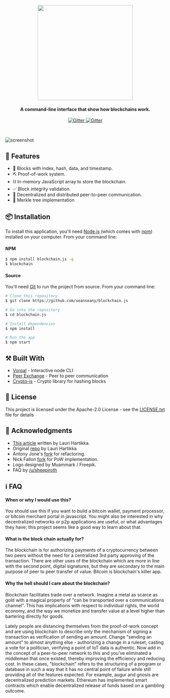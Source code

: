 
<h1 align="center">
  <br>
  <a href="https://github.com/seanseany/blockchain.js/"><img src="https://raw.githubusercontent.com/seanseany/blockchain.js/master/img/logo.png?token=AHErP6Pc7Nmh9hCXaxM6TzOquFW1-8v3ks5Zdk5GwA%3D%3D" width="300"></a>
</h1>


<h4 align="center">A command-line interface that show how blockchains work.</h4>

<p align="center">
  <a href="https://badge.fury.io/js/blockchain.js">
    <img src="https://badge.fury.io/js/blockchain.js.svg" alt="Gitter">
  </a>

  <a href="https://www.npmjs.com/package/blockchain.js">
      <img src="https://img.shields.io/npm/dt/blockchain.js.svg" alt="Gitter">
  </a>
</p>
<br>

![screenshot](https://raw.githubusercontent.com/seanseany/blockchain.js/master/img/demo.gif?token=AHErPzDYYgcElDoIS7l5eECL7Pf6iZMNks5Zdq9SwA%3D%3D)

## 🎉 Features
- 💎 Blocks with index, hash, data, and timestamp.
- ⛏ Proof-of-work system.
- ⛓ In-memory JavaScript array to store the blockchain.
- ✅ Block integrity validation.
- 📡 Decentralized and distributed peer-to-peer communication.
- 🌴 Merkle tree implementation

## 📦 Installation

To install this application, you'll need [Node.js](https://nodejs.org/en/download/) (which comes with [npm](http://npmjs.com)) installed on your computer. From your command line:

#### NPM

```bash
$ npm install blockchain.js -g
$ blockchain
```

#### Source

You'll need [Git](https://git-scm.com) to run the project from source. From your command line:

```bash
# Clone this repository
$ git clone https://github.com/seanseany/blockchain.js

# Go into the repository
$ cd blockchain.js

# Install dependencies
$ npm install

# Run the app
$ npm start
```

## ⚒️ Built With

* [Vorpal](https://github.com/dthree/vorpal) - Interactive node CLI
* [Peer Exchange](https://github.com/mappum/peer-exchange/) - Peer to peer communication
* [Crypto-js](https://github.com/brix/crypto-js) - Crypto library for hashing blocks

## 🎫 License

This project is licensed under the Apache-2.0 License - see the [LICENSE.txt](LICENSE.txt) file for details

## 🙏 Acknowledgments

* [This article](https://medium.com/@lhartikk/a-blockchain-in-200-lines-of-code-963cc1cc0e54) written by Lauri Hartikka.
* Original [repo](https://github.com/lhartikk/naivechain) by Lauri Hartikka
* Antony Jone's [fork](https://github.com/antony/naivechain) for refactoring.
* Nick Fallon [fork](https://github.com/nickfallon/naivechain) for PoW implementation.
* Logo designed by Muammark / Freepik.
* FAQ by [/u/sheepiroth](https://www.reddit.com/r/javascript/comments/6ohc9h/a_blockchain_commandline_interface_built_with/dkiahix/)

## ℹ️ FAQ 

#### When or why I would use this?

You should use this if you want to build a bitcoin wallet, payment processor, or bitcoin merchant portal in javascript. You might also be interested in why decentralized networks or p2p applications are useful, or what advantages they have; this project seems like a good way to learn about that.

#### What is the block chain actually for?

The blockchain is for authorizing payments of a cryptocurrency between two peers without the need for a centralized 3rd party approving of the transaction. There are other uses of the blockchain which are more in line with the second point, digital signatures, but they are secondary to the main purpose of peer to peer transfer of value. Bitcoin is blockchain's killer app.

#### Why the hell should I care about the blockchain?

Blockchain facilitates trade over a network. Imagine a metal as scarce as gold with a magical property of "can be transported over a communications channel". This has implications with respect to individual rights, the world economy, and the way we monetize and transfer value at a level higher than bartering directly for goods.

Lately people are distancing themselves from the proof-of-work concept and are using blockchain to describe only the mechanism of signing a transaction as verification of sending an amount. Change "sending an amount" to almost anything else - authorizing a change in a ruleset, casting a vote for a politician, verifying a point of IoT data is authentic. Now add in the concept of a peer-to-peer network to this and you've eliminated a middleman that once existed, thereby improving the efficiency and reducing cost. In these cases, "blockchain" refers to the structuring of a program or database in such a way that it has no central point of failure while still providing all of the features expected. For example, augur and gnosis are decentralized prediction markets. Ethereum has implemented smart contracts which enable decentralized release of funds based on a gambling outcome.
